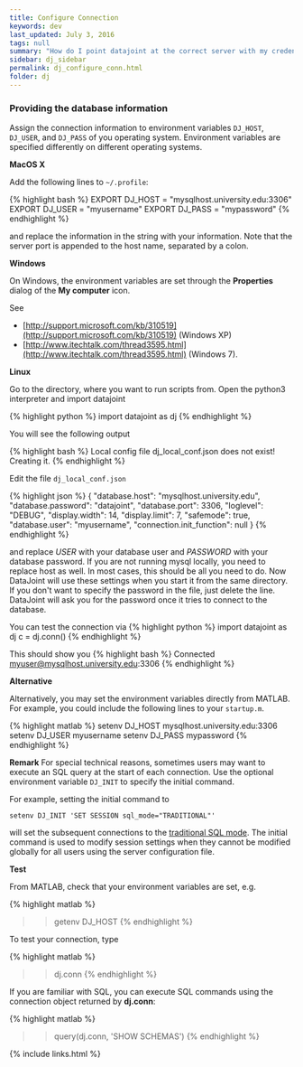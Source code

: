 ```yaml
---
title: Configure Connection
keywords: dev
last_updated: July 3, 2016
tags: null
summary: "How do I point datajoint at the correct server with my credentials?"
sidebar: dj_sidebar
permalink: dj_configure_conn.html
folder: dj
---
```




### Providing the database information
Assign the connection information to environment variables `DJ_HOST`, `DJ_USER`, and `DJ_PASS` of you operating system. Environment variables are specified differently on different operating systems.

**MacOS X**

Add the following lines to `~/.profile`:

{% highlight bash %}
EXPORT DJ_HOST = "mysqlhost.university.edu:3306"    
EXPORT DJ_USER = "myusername"
EXPORT DJ_PASS = "mypassword"
{% endhighlight %}

and replace the information in the string with your information. Note that the server port is appended to the host name, separated by a colon.

**Windows**

On Windows, the environment variables are set through the **Properties** dialog of the **My computer** icon.

See

* [http://support.microsoft.com/kb/310519](http://support.microsoft.com/kb/310519) (Windows XP)
* [http://www.itechtalk.com/thread3595.html](http://www.itechtalk.com/thread3595.html) (Windows 7).

**Linux**

Go to the directory, where you want to run scripts from. Open the python3 interpreter and import datajoint

{% highlight python %}
import datajoint as dj
{% endhighlight %}

You will see the following output

{% highlight bash %}
Local config file dj_local_conf.json does not exist! Creating it.
{% endhighlight %}

Edit the file `dj_local_conf.json`

{% highlight json %}
{
    "database.host": "mysqlhost.university.edu",
    "database.password": "datajoint",
    "database.port": 3306,
    "loglevel": "DEBUG",
    "display.width": 14,
    "display.limit": 7,
    "safemode": true,
    "database.user": "myusername",
    "connection.init_function": null
}
{% endhighlight %}

and replace *USER* with your database user and *PASSWORD* with your database password. If you are not running mysql locally, you need to replace host as well. In most cases, this should be all you need to do. Now DataJoint will use these settings when you start it from the same directory. If you don't want to specify the password in the file, just delete the line. DataJoint will ask you for the password once it tries to connect to the database.

You can test the connection via
{% highlight python %}
import datajoint as dj
c = dj.conn()
{% endhighlight %}

This should show you
{% highlight bash %}
Connected myuser@mysqlhost.university.edu:3306
{% endhighlight %}


<!-- Add the following lines to `~/.bashrc` (or `~/.zshrc` if you are fancy) or `~/.profile`:

{% highlight bash %}
EXPORT DJ_HOST = "mysqlhost.university.edu:3306"    
EXPORT DJ_USER = "myusername"
EXPORT DJ_PASS = "mypassword"
{% endhighlight %}

and replace the information in the string with your information. Note that the server port is appended to the host name, separated by a colon.
 -->



**Alternative**

Alternatively, you may set the environment variables directly from MATLAB. For example, you could include the following lines to your `startup.m`.

{% highlight matlab %}
setenv DJ_HOST mysqlhost.university.edu:3306    
setenv DJ_USER myusername
setenv DJ_PASS mypassword
{% endhighlight %}

**Remark**
For special technical reasons, sometimes users may want to execute an SQL query at the start of each connection. Use the optional environment variable `DJ_INIT` to specify the initial command.

For example, setting the initial command to
```
setenv DJ_INIT 'SET SESSION sql_mode="TRADITIONAL"'
```
will set the subsequent connections to the [traditional SQL mode](http://dev.mysql.com/doc/refman/5.6/en/server-sql-mode.html). The initial command is used to modify session settings when they cannot be modified globally for all users using the server configuration file.

**Test**

From MATLAB, check that your environment variables are set, e.g.

{% highlight matlab %}
>> getenv DJ_HOST
{% endhighlight %}

To test your connection, type

{% highlight matlab %}
>> dj.conn
{% endhighlight %}

If you are familiar with SQL, you can execute SQL commands using the connection object returned by **dj.conn**:

{% highlight matlab %}
>> query(dj.conn, 'SHOW SCHEMAS')
{% endhighlight %}


{% include links.html %}
